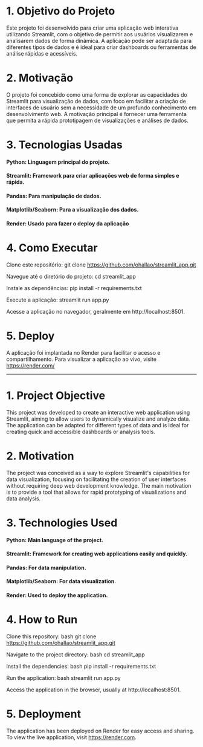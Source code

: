 # 1. Objetivo do Projeto

Este projeto foi desenvolvido para criar uma aplicação web interativa utilizando Streamlit, com o objetivo de permitir aos usuários visualizarem e analisarem dados de forma dinâmica. A aplicação pode ser adaptada para diferentes tipos de dados e é ideal para criar dashboards ou ferramentas de análise rápidas e acessíveis.

# 2. Motivação

O projeto foi concebido como uma forma de explorar as capacidades do Streamlit para visualização de dados, com foco em facilitar a criação de interfaces de usuário sem a necessidade de um profundo conhecimento em desenvolvimento web. A motivação principal é fornecer uma ferramenta que permita a rápida prototipagem de visualizações e análises de dados.

# 3. Tecnologias Usadas

#### Python: Linguagem principal do projeto.

#### Streamlit: Framework para criar aplicações web de forma simples e rápida.

#### Pandas: Para manipulação de dados.

#### Matplotlib/Seaborn: Para a visualização dos dados.

#### Render: Usado para fazer o deploy da aplicação

# 4. Como Executar

  Clone este repositório:
    git clone https://github.com/ohallao/streamlit_app.git

  Navegue até o diretório do projeto:
    cd streamlit_app
    
  Instale as dependências:
    pip install -r requirements.txt
    
  Execute a aplicação:
    streamlit run app.py
    
Acesse a aplicação no navegador, geralmente em http://localhost:8501.

# 5. Deploy
A aplicação foi implantada no Render para facilitar o acesso e compartilhamento. Para visualizar a aplicação ao vivo, visite https://render.com/

---------------------------------------------------------------------------------------------------------------------------------------------------------------

# 1. Project Objective
This project was developed to create an interactive web application using Streamlit, aiming to allow users to dynamically visualize and analyze data. The application can be adapted for different types of data and is ideal for creating quick and accessible dashboards or analysis tools.

# 2. Motivation
The project was conceived as a way to explore Streamlit's capabilities for data visualization, focusing on facilitating the creation of user interfaces without requiring deep web development knowledge. The main motivation is to provide a tool that allows for rapid prototyping of visualizations and data analysis.

# 3. Technologies Used
#### Python: Main language of the project.
#### Streamlit: Framework for creating web applications easily and quickly.
#### Pandas: For data manipulation.
#### Matplotlib/Seaborn: For data visualization.
#### Render: Used to deploy the application.

# 4. How to Run
Clone this repository: bash git clone https://github.com/ohallao/streamlit_app.git

Navigate to the project directory: bash cd streamlit_app

Install the dependencies: bash pip install -r requirements.txt

Run the application: bash streamlit run app.py

Access the application in the browser, usually at http://localhost:8501.

# 5. Deployment
The application has been deployed on Render for easy access and sharing. To view the live application, visit https://render.com.
